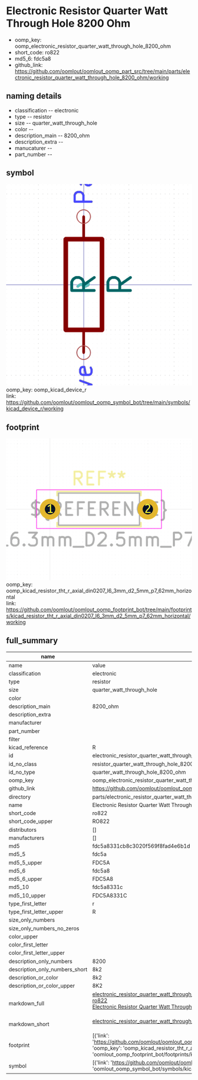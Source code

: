 # Electronic Resistor Quarter Watt Through Hole 8200 Ohm

  
* oomp_key: oomp_electronic_resistor_quarter_watt_through_hole_8200_ohm 
* short_code: ro822
* md5_6: fdc5a8  
* github_link: https://github.com/oomlout/oomlout_oomp_part_src/tree/main/parts/electronic_resistor_quarter_watt_through_hole_8200_ohm/working  
## naming details
* classification -- electronic
* type -- resistor
* size -- quarter_watt_through_hole
* color -- 
* description_main -- 8200_ohm
* description_extra -- 
* manucaturer -- 
* part_number -- 



## symbol

![](symbol/0/working/working_600.png)  
oomp_key: oomp_kicad_device_r  
link: https://github.com/oomlout/oomlout_oomp_symbol_bot/tree/main/symbols/kicad_device_r/working  

## footprint

![](footprint/0/working/working_600.png)  
oomp_key: oomp_kicad_resistor_tht_r_axial_din0207_l6_3mm_d2_5mm_p7_62mm_horizontal  
link: https://github.com/oomlout/oomlout_oomp_footprint_bot/tree/main/footprints/kicad_resistor_tht_r_axial_din0207_l6_3mm_d2_5mm_p7_62mm_horizontal/working  

## full_summary
| name | value | 
| --- | --- | 
| name | value | 
| classification | electronic | 
| type | resistor | 
| size | quarter_watt_through_hole | 
| color |  | 
| description_main | 8200_ohm | 
| description_extra |  | 
| manufacturer |  | 
| part_number |  | 
| filter |  | 
| kicad_reference | R | 
| id | electronic_resistor_quarter_watt_through_hole_8200_ohm | 
| id_no_class | resistor_quarter_watt_through_hole_8200_ohm | 
| id_no_type | quarter_watt_through_hole_8200_ohm | 
| oomp_key | oomp_electronic_resistor_quarter_watt_through_hole_8200_ohm | 
| github_link | https://github.com/oomlout/oomlout_oomp_part_src/tree/main/parts/electronic_resistor_quarter_watt_through_hole_8200_ohm/working | 
| directory | parts/electronic_resistor_quarter_watt_through_hole_8200_ohm | 
| name | Electronic Resistor Quarter Watt Through Hole 8200 Ohm | 
| short_code | ro822 | 
| short_code_upper | RO822 | 
| distributors | [] | 
| manufacturers | [] | 
| md5 | fdc5a8331cb8c3020f569f8fad4e6b1d | 
| md5_5 | fdc5a | 
| md5_5_upper | FDC5A | 
| md5_6 | fdc5a8 | 
| md5_6_upper | FDC5A8 | 
| md5_10 | fdc5a8331c | 
| md5_10_upper | FDC5A8331C | 
| type_first_letter | r | 
| type_first_letter_upper | R | 
| size_only_numbers |  | 
| size_only_numbers_no_zeros |  | 
| color_upper |  | 
| color_first_letter |  | 
| color_first_letter_upper |  | 
| description_only_numbers | 8200 | 
| description_only_numbers_short | 8k2 | 
| description_or_color | 8k2 | 
| description_or_color_upper | 8K2 | 
| markdown_full | [electronic_resistor_quarter_watt_through_hole_8200_ohm](https://github.com/oomlout/oomlout_oomp_part_src/tree/main/parts/electronic_resistor_quarter_watt_through_hole_8200_ohm/working)<br>[ro822](https://github.com/oomlout/oomlout_oomp_part_src/tree/main/parts/electronic_resistor_quarter_watt_through_hole_8200_ohm/working)<br>[Electronic Resistor Quarter Watt Through Hole 8200 Ohm](https://github.com/oomlout/oomlout_oomp_part_src/tree/main/parts/electronic_resistor_quarter_watt_through_hole_8200_ohm/working)<br><br> | 
| markdown_short | [electronic_resistor_quarter_watt_through_hole_8200_ohm](https://github.com/oomlout/oomlout_oomp_part_src/tree/main/parts/electronic_resistor_quarter_watt_through_hole_8200_ohm/working)<br><br> | 
| footprint | [{'link': 'https://github.com/oomlout/oomlout_oomp_footprint_bot/tree/main/foootprntss/kicad_resistor_tht_r_axial_din0207_l6_3mm_d2_5mm_p7_62mm_horizontal', 'oomp_key': 'oomp_kicad_resistor_tht_r_axial_din0207_l6_3mm_d2_5mm_p7_62mm_horizontal', 'directory': 'oomlout_oomp_footprint_bot/footprints/kicad_resistor_tht_r_axial_din0207_l6_3mm_d2_5mm_p7_62mm_horizontal//working/working.kicad_mod'}] | 
| symbol | [{'link': 'https://github.com/oomlout/oomlout_oomp_symbol_bot/tree/main/symbols/kicad_device_r', 'oomp_key': 'oomp_kicad_device_r', 'directory': 'oomlout_oomp_symbol_bot/symbols/kicad_device_r//working/working.kicad_sym'}] | 
